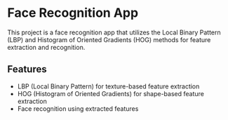 # Face Recognition App

This project is a face recognition app that utilizes the Local Binary Pattern (LBP) and Histogram of Oriented Gradients (HOG) methods for feature extraction and recognition.

## Features

- LBP (Local Binary Pattern) for texture-based feature extraction
- HOG (Histogram of Oriented Gradients) for shape-based feature extraction
- Face recognition using extracted features
